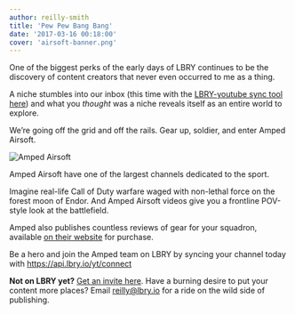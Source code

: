 ```yaml
---
author: reilly-smith
title: 'Pew Pew Bang Bang'
date: '2017-03-16 00:18:00'
cover: 'airsoft-banner.png'
---
```

One of the biggest perks of the early days of LBRY continues to be the discovery of content creators that never even occurred to me as a thing.

A niche stumbles into our inbox (this time with the [LBRY-youtube sync tool here](https://api.lbry.io/yt/connect)) and what you *thought* was a niche reveals itself as an entire world to explore.

We’re going off the grid and off the rails. Gear up, soldier, and enter Amped Airsoft.

![Amped Airsoft](/img/news/airsoft-inline.png)

Amped Airsoft have one of the largest channels dedicated to the sport.

Imagine real-life Call of Duty warfare waged with non-lethal force on the forest moon of Endor. And Amped Airsoft videos give you a frontline POV-style look at the battlefield.

Amped also publishes countless reviews of gear for your squadron, available [on their website](https://ampedairsoft.com/) for purchase.

Be a hero and join the Amped team on LBRY by syncing your channel today with https://api.lbry.io/yt/connect

**Not on LBRY yet?** [Get an invite here](https://lbry.io/get). Have a burning desire to put your content more places? Email reilly@lbry.io for a ride on the wild side of publishing.
